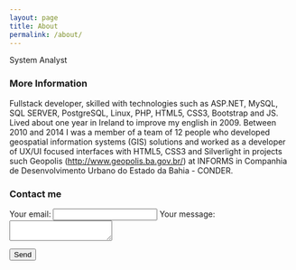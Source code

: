 ```yaml
---
layout: page
title: About
permalink: /about/
---
```


System Analyst

### More Information

Fullstack developer, skilled with technologies such as ASP.NET, MySQL, SQL SERVER, PostgreSQL, Linux, PHP, HTML5, CSS3, Bootstrap and JS. Lived about one year in Ireland to improve my english in 2009. Between 2010 and 2014 I was a member of a team of 12 people who developed geospatial information systems (GIS) solutions and worked as a developer of UX/UI focused interfaces with HTML5, CSS3 and Silverlight in projects such Geopolis (http://www.geopolis.ba.gov.br/) at INFORMS in Companhia de Desenvolvimento Urbano do Estado da Bahia - CONDER.

### Contact me
<form
  action="https://formspree.io/f/xbjqzkak"
  method="POST"
>
  <label>
    Your email:
    <input type="email" name="_replyto">
  </label>
  <label>
    Your message:
    <textarea name="message"></textarea>
  </label>

  <!-- your other form fields go here -->

  <button type="submit">Send</button>
</form>